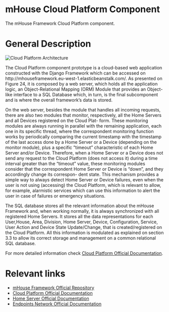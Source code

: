 # mHouse Cloud Platform Component
The mHouse Framework Cloud Platform component.

# General Description
<img src="https://github.com/JRequeijo/mHouseFramework/blob/master/docs/Cloud%20Platform/Cloud_platform_arch.png" alt="Cloud Platform Architecture">
<p>
The Cloud Platform component prototype is a cloud-based web application constructed with the Django Framework which can be accessed on http://mhouseframework.eu-west-1.elasticbeanstalk.com/. As presented on Figure 24, it is composed by a web server, which holds all the application logic, an Object-Relational Mapping (ORM) Module that provides an Object-like interface to a SQL Database which, in turn, is the final subcomponent and is where the overall framework’s data is stored.
</p>

<p>
On the web server, besides the module that handles all incoming requests, there are also two modules that monitor, respectively, all the Home Servers and all Devices registered on the Cloud Plat- form. These monitoring modules are always running in parallel with the remaining application, each one in its specific thread, where the correspondent monitoring function works by periodically comparing the current timestamp with the timestamp of the last access done by a Home Server or a Device (depending on the monitor module), plus a specific ”timeout” characteristic of each Home Server and/or Device. Therefore, when a Home Server or a Device does not send any request to the Cloud Platform (does not access it) during a time interval greater than the “timeout” value, these monitoring modules consider that the correspondent Home Server or Device is “down”, and they accordingly change its correspon- dent state. This mechanism provides a simple way to always detect Home Server or Device failures, even when the user is not using (accessing) the Cloud Platform, which is relevant to allow, for example, alarmistic services which can use this information to alert the user in case of failures or emergency situations.
</p>

<p>
The SQL database stores all the relevant information about the mHouse Framework and, when working normally, it is always synchronized with all registered Home Servers. It stores all the data representations for each User,House, Area, Division, Home Server, Device, Configuration, Service, User Action and Device State Update/Change, that is created/registered on the Cloud Platform. All this information is modulated as explained on section 3.3 to allow its correct storage and management on a common relational SQL database.
</p>

<p>
For more detailed information check <a href="https://github.com/JRequeijo/mHouseFramework/tree/master/docs/Cloud%20Platform">Cloud Platform Official Documentation</a>.
</p>

# Relevant links
<ul>
  <li>
    <a href="https://github.com/JRequeijo/mHouseFramework">mHouse Framework Official Repository</a>
  </li>
  <li>
    <a href="https://github.com/JRequeijo/mHouseFramework/tree/master/docs/Cloud%20Platform">Cloud Platform Official Documentation</a>
  </li>
  <li>
    <a href="https://github.com/JRequeijo/mHouseFramework/tree/master/docs/Home%20Server">Home Server Official Documentation</a>
  </li>
  <li>
    <a href="https://github.com/JRequeijo/mHouseFramework/tree/master/docs/Endpoints">Endpoints Network Official Documentation</a>
  </li>
</ul>
